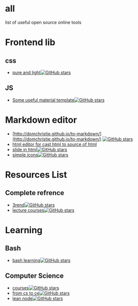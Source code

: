 # all
list of useful open source online tools


# Frontend lib
## css
* [pure and light](https://github.com/yahoo/pure)[![GitHub stars](https://img.shields.io/github/stars/yahoo/pure.svg?style=social&label=Star&maxAge=2592000)](https://github.com/yahoo/pure)
## JS
* [Some useful material template](https://github.com/google/material-design-lite)[![GitHub stars](https://img.shields.io/github/stars/google/material-design-lite.svg?style=social&label=Star&maxAge=2592000)](https://github.com/google/material-design-lite)

# Markdown editor
* [http://domchristie.github.io/to-markdown/](http://domchristie.github.io/to-markdown/)
[![GitHub stars](https://img.shields.io/github/stars/domchristie/to-markdown.svg?style=social&label=Star&maxAge=2592000)](https://github.com/domchristie/to-markdowno)
* [html editor for cast html to source of html](http://ckeditor.com/features)
* [slide in html](https://github.com/impress/impress.js/)[![GitHub stars](https://img.shields.io/github/stars/impress/impress.js.svg?style=social&label=Star&maxAge=2592000)](https://github.com/impress/impress.js)
* [simple icons](https://github.com/danleech/simple-icons)[![GitHub stars](https://img.shields.io/github/stars/danleech/simple-icons.svg?style=social&label=Star&maxAge=2592000)](https://github.com/danleech/simple-icons)

# Resources List
## Complete refrence
* [3rend](https://github.com/github-serendipity/github-serendipity.github.io)[![GitHub stars](https://img.shields.io/github/stars/github-serendipity/github-serendipity.github.io.svg?style=social&label=Star&maxAge=2592000)](https://github.com/github-serendipity/github-serendipity.github.io)
* [lecture courses](https://github.com/prakhar1989/awesome-courses)[![GitHub stars](https://img.shields.io/github/stars/prakhar1989/awesome-courses.svg?style=social&label=Star&maxAge=2592000)](https://github.com/prakhar1989/awesome-courses)

# Learning
## Bash
* [bash learning](https://github.com/Idnan/bash-guide)[![GitHub stars](https://img.shields.io/github/stars/Idnan/bash-guide.svg?style=social&label=Star&maxAge=2592000)](https://github.com/Idnan/bash-guide)
## Computer Science
* [courses](https://github.com/open-source-society/computer-science)[![GitHub stars](https://img.shields.io/github/stars/open-source-society/computer-science.svg?style=social&label=Star&maxAge=2592000)](https://github.com/open-source-society/computer-science)
* [from cs to ce](https://github.com/jwasham/coding-interview-university)[![GitHub stars](https://img.shields.io/github/stars/jwasham/coding-interview-university.svg?style=social&label=Star&maxAge=2592000)](https://github.com/jwasham/coding-interview-university)
* [lean node](https://github.com/ghaseminya/learnyounode)[![GitHub stars](https://img.shields.io/github/stars/jwasham/coding-interview-university.svg?style=social&label=Star&maxAge=2592000)](https://github.com/jwasham/coding-interview-university)
